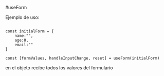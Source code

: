 #useForm

Ejemplo de uso:

```

const initialForm = {
    name:"",
    age:0,
    email:""
}

const [formValues, handleInputChange, reset] = useForm(initialForm)

```

en el objeto recibe todos los valores del formulario
